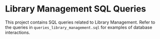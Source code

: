 # Library Management SQL Queries

This project contains SQL queries related to Library Management. Refer to the queries in `queries_library_management.sql` for examples of database interactions.
